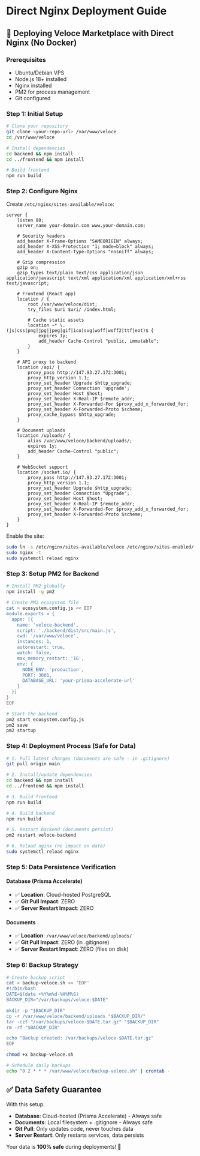 # Direct Nginx Deployment Guide

## 🚀 Deploying Veloce Marketplace with Direct Nginx (No Docker)

### Prerequisites
- Ubuntu/Debian VPS
- Node.js 18+ installed
- Nginx installed
- PM2 for process management
- Git configured

### Step 1: Initial Setup

```bash
# Clone your repository
git clone <your-repo-url> /var/www/veloce
cd /var/www/veloce

# Install dependencies
cd backend && npm install
cd ../frontend && npm install

# Build frontend
npm run build
```

### Step 2: Configure Nginx

Create `/etc/nginx/sites-available/veloce`:

```nginx
server {
    listen 80;
    server_name your-domain.com www.your-domain.com;

    # Security headers
    add_header X-Frame-Options "SAMEORIGIN" always;
    add_header X-XSS-Protection "1; mode=block" always;
    add_header X-Content-Type-Options "nosniff" always;

    # Gzip compression
    gzip on;
    gzip_types text/plain text/css application/json application/javascript text/xml application/xml application/xml+rss text/javascript;

    # Frontend (React app)
    location / {
        root /var/www/veloce/dist;
        try_files $uri $uri/ /index.html;
        
        # Cache static assets
        location ~* \.(js|css|png|jpg|jpeg|gif|ico|svg|woff|woff2|ttf|eot)$ {
            expires 1y;
            add_header Cache-Control "public, immutable";
        }
    }

    # API proxy to backend
    location /api/ {
        proxy_pass http://147.93.27.172:3001;
        proxy_http_version 1.1;
        proxy_set_header Upgrade $http_upgrade;
        proxy_set_header Connection 'upgrade';
        proxy_set_header Host $host;
        proxy_set_header X-Real-IP $remote_addr;
        proxy_set_header X-Forwarded-For $proxy_add_x_forwarded_for;
        proxy_set_header X-Forwarded-Proto $scheme;
        proxy_cache_bypass $http_upgrade;
    }

    # Document uploads
    location /uploads/ {
        alias /var/www/veloce/backend/uploads/;
        expires 1y;
        add_header Cache-Control "public";
    }

    # WebSocket support
    location /socket.io/ {
        proxy_pass http://147.93.27.172:3001;
        proxy_http_version 1.1;
        proxy_set_header Upgrade $http_upgrade;
        proxy_set_header Connection "Upgrade";
        proxy_set_header Host $host;
        proxy_set_header X-Real-IP $remote_addr;
        proxy_set_header X-Forwarded-For $proxy_add_x_forwarded_for;
        proxy_set_header X-Forwarded-Proto $scheme;
    }
}
```

Enable the site:
```bash
sudo ln -s /etc/nginx/sites-available/veloce /etc/nginx/sites-enabled/
sudo nginx -t
sudo systemctl reload nginx
```

### Step 3: Setup PM2 for Backend

```bash
# Install PM2 globally
npm install -g pm2

# Create PM2 ecosystem file
cat > ecosystem.config.js << EOF
module.exports = {
  apps: [{
    name: 'veloce-backend',
    script: './backend/dist/src/main.js',
    cwd: '/var/www/veloce',
    instances: 1,
    autorestart: true,
    watch: false,
    max_memory_restart: '1G',
    env: {
      NODE_ENV: 'production',
      PORT: 3001,
      DATABASE_URL: 'your-prisma-accelerate-url'
    }
  }]
}
EOF

# Start the backend
pm2 start ecosystem.config.js
pm2 save
pm2 startup
```

### Step 4: Deployment Process (Safe for Data)

```bash
# 1. Pull latest changes (documents are safe - in .gitignore)
git pull origin main

# 2. Install/update dependencies
cd backend && npm install
cd ../frontend && npm install

# 3. Build frontend
npm run build

# 4. Build backend
npm run build

# 5. Restart backend (documents persist)
pm2 restart veloce-backend

# 6. Reload nginx (no impact on data)
sudo systemctl reload nginx
```

### Step 5: Data Persistence Verification

#### Database (Prisma Accelerate)
- ✅ **Location**: Cloud-hosted PostgreSQL
- ✅ **Git Pull Impact**: ZERO
- ✅ **Server Restart Impact**: ZERO

#### Documents
- ✅ **Location**: `/var/www/veloce/backend/uploads/`
- ✅ **Git Pull Impact**: ZERO (in .gitignore)
- ✅ **Server Restart Impact**: ZERO (files on disk)

### Step 6: Backup Strategy

```bash
# Create backup script
cat > backup-veloce.sh << 'EOF'
#!/bin/bash
DATE=$(date +%Y%m%d-%H%M%S)
BACKUP_DIR="/var/backups/veloce-$DATE"

mkdir -p "$BACKUP_DIR"
cp -r /var/www/veloce/backend/uploads "$BACKUP_DIR/"
tar -czf "/var/backups/veloce-$DATE.tar.gz" "$BACKUP_DIR"
rm -rf "$BACKUP_DIR"

echo "Backup created: /var/backups/veloce-$DATE.tar.gz"
EOF

chmod +x backup-veloce.sh

# Schedule daily backups
echo "0 2 * * * /var/www/veloce/backup-veloce.sh" | crontab -
```

## ✅ **Data Safety Guarantee**

With this setup:
- **Database**: Cloud-hosted (Prisma Accelerate) - Always safe
- **Documents**: Local filesystem + .gitignore - Always safe
- **Git Pull**: Only updates code, never touches data
- **Server Restart**: Only restarts services, data persists

Your data is **100% safe** during deployments! 🎉
